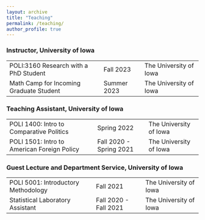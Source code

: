 ```yaml
---
layout: archive
title: "Teaching"
permalink: /teaching/
author_profile: true
---
```


### Instructor, University of Iowa
|  |  |  |
|---------------------------------------|------------|-----------------------|
|POLI:3160 Research with a PhD Student  | Fall 2023  | The University of Iowa|
|Math Camp for Incoming Graduate Student| Summer 2023| The University of Iowa|

### Teaching Assistant, University of Iowa
|  |  |  |
|--------------------------------------------|-------------------------|------------------------|
|POLI 1400: Intro to Comparative Politics    | Spring 2022             | The University of Iowa |
|POLI 1501: Intro to American Foreign Policy | Fall 2020 - Spring 2021 | The University of Iowa |

### Guest Lecture and Department Service, University of Iowa
|  |  |  |
|------------------------------------|-----------------------|------------------------|
|POLI 5001: Introductory Methodology | Fall 2021             | The University of Iowa |
|Statistical Laboratory Assistant    | Fall 2020 - Fall 2021 | The University of Iowa |

